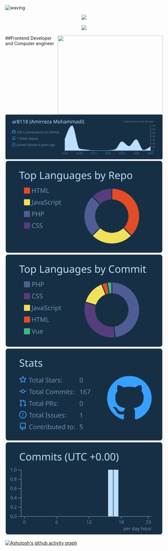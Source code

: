 ![waving](https://capsule-render.vercel.app/api?type=waving&height=200&text=Amirreza%20Mohammadi&fontAlignY=40&color=gradient)

<p align="center">
  <a href="https://skillicons.dev">
    <img src="https://skillicons.dev/icons?i=vue,nuxtjs,js,ts,tailwind,bootstrap,vscode" />
  </a>
</p>
<p align="center">
  <a href="https://skillicons.dev">
    <img src="https://skillicons.dev/icons?i=react,nextjs,php,laravel,mysql" />
  </a>
</p>

<img align="right" height="252px" width="336.5px" src="https://cdn.dribbble.com/users/1292677/screenshots/6139167/media/fcf7fd0c619bb87706533079240915f3.gif">

##Frontend Developer and Computer engineer

<br />
<br />

[![](https://raw.githubusercontent.com/ar8118/profile-summary-cards/master/profile-summary-card-output/prussian/0-profile-details.svg)](https://github.com/vn7n24fzkq/github-profile-summary-cards)
[![](https://raw.githubusercontent.com/ar8118/profile-summary-cards/master/profile-summary-card-output/prussian/1-repos-per-language.svg)](https://github.com/vn7n24fzkq/github-profile-summary-cards) [![](https://raw.githubusercontent.com/ar8118/profile-summary-cards/master/profile-summary-card-output/prussian/2-most-commit-language.svg)](https://github.com/vn7n24fzkq/github-profile-summary-cards)
[![](https://raw.githubusercontent.com/ar8118/profile-summary-cards/master/profile-summary-card-output/prussian/3-stats.svg)](https://github.com/vn7n24fzkq/github-profile-summary-cards) [![](https://raw.githubusercontent.com/ar8118/profile-summary-cards/master/profile-summary-card-output/prussian/4-productive-time.svg)](https://github.com/vn7n24fzkq/github-profile-summary-cards)

[![Ashutosh's github activity graph](https://github-readme-activity-graph.vercel.app/graph?username=ar8118&theme=react-dark)](https://github.com/ashutosh00710/github-readme-activity-graph)
